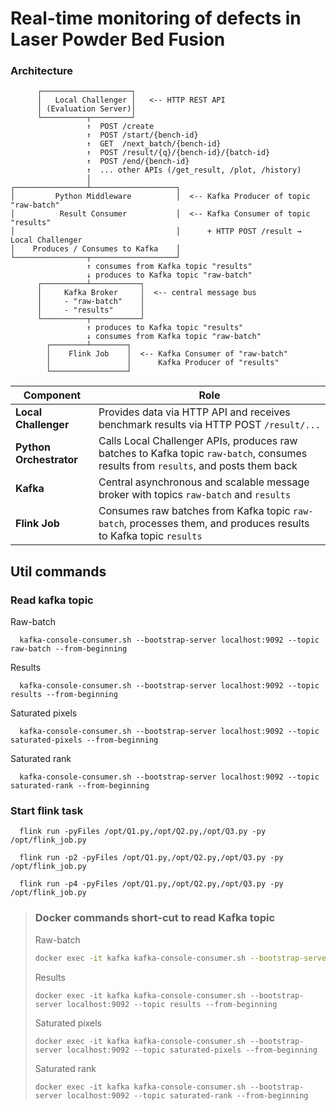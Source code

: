 # Real-time monitoring of defects in Laser Powder Bed Fusion

### Architecture
```plaintext
      ┌────────────────────┐
      │   Local Challenger │   <-- HTTP REST API
      │ (Evaluation Server)│
      └──────────┬─────────┘
                 ↑  POST /create
                 ↑  POST /start/{bench-id}
                 ↑  GET  /next_batch/{bench-id}
                 ↑  POST /result/{q}/{bench-id}/{batch-id}
                 ↑  POST /end/{bench-id}
                 ↑  ... other APIs (/get_result, /plot, /history)
                 │
┌────────────────┴───────────────────┐
│         Python Middleware          │  <-- Kafka Producer of topic "raw-batch"
│          Result Consumer           │  <-- Kafka Consumer of topic "results"
│                                    │      + HTTP POST /result → Local Challenger
│    Produces / Consumes to Kafka    │ 
└────────────────┬───────────────────┘
                 ↑ consumes from Kafka topic "results"
                 ↓ produces to Kafka topic "raw-batch"
      ┌──────────┴───────────┐
      │     Kafka Broker     │  <-- central message bus
      │     - "raw-batch"    │
      │     - "results"      │
      └──────────┬───────────┘
                 ↑ produces to Kafka topic "results"
                 ↓ consumes from Kafka topic "raw-batch"
        ┌────────┴────────┐
        │    Flink Job    │  <-- Kafka Consumer of "raw-batch"
        │                 │      Kafka Producer of "results"
        └─────────────────┘
```

| Component               | Role                                                                                                                               |
|-------------------------|------------------------------------------------------------------------------------------------------------------------------------|
| **Local Challenger**    | Provides data via HTTP API and receives benchmark results via HTTP POST `/result/...`                                              |
| **Python Orchestrator** | Calls Local Challenger APIs, produces raw batches to Kafka topic `raw-batch`, consumes results from `results`, and posts them back |
| **Kafka**               | Central asynchronous and scalable message broker with topics `raw-batch` and `results`                                             |
| **Flink Job**           | Consumes raw batches from Kafka topic `raw-batch`, processes them, and produces results to Kafka topic `results`                   |

## Util commands

### Read kafka topic

Raw-batch
```shell
  kafka-console-consumer.sh --bootstrap-server localhost:9092 --topic raw-batch --from-beginning
```

Results
```shell
  kafka-console-consumer.sh --bootstrap-server localhost:9092 --topic results --from-beginning
```

Saturated pixels
```shell
  kafka-console-consumer.sh --bootstrap-server localhost:9092 --topic saturated-pixels --from-beginning
```

Saturated rank
```shell
  kafka-console-consumer.sh --bootstrap-server localhost:9092 --topic saturated-rank --from-beginning
```

### Start flink task

```shell
  flink run -pyFiles /opt/Q1.py,/opt/Q2.py,/opt/Q3.py -py /opt/flink_job.py
```

```shell
  flink run -p2 -pyFiles /opt/Q1.py,/opt/Q2.py,/opt/Q3.py -py /opt/flink_job.py
```

```shell
  flink run -p4 -pyFiles /opt/Q1.py,/opt/Q2.py,/opt/Q3.py -py /opt/flink_job.py
```

> ### Docker commands short-cut to read Kafka topic
> Raw-batch  
> ```bash
> docker exec -it kafka kafka-console-consumer.sh --bootstrap-server localhost:9092 --topic raw-batch --from-beginning
> ```
> Results
> ```shell
> docker exec -it kafka kafka-console-consumer.sh --bootstrap-server localhost:9092 --topic results --from-beginning
> ```
> 
> Saturated pixels
> ```shell
> docker exec -it kafka kafka-console-consumer.sh --bootstrap-server localhost:9092 --topic saturated-pixels --from-beginning
> ```
> 
> Saturated rank
> ```shell
> docker exec -it kafka kafka-console-consumer.sh --bootstrap-server localhost:9092 --topic saturated-rank --from-beginning
> ```